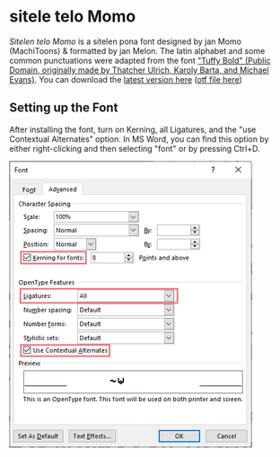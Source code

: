 # sitele telo Momo
_Sitelen telo Momo_ is a sitelen pona font designed by jan Momo (MachiToons) &amp; formatted by jan Melon. The latin alphabet and some common punctuations were adapted from the font ["Tuffy Bold" (Public Domain, originally made by Thatcher Ulrich, Karoly Barta, and Michael Evans)](http://www.publicdomainfiles.com/show_file.php?id=13486239291657). You can download the [latest version here](https://github.com/janMelon/sitelen-pona-Momo/blob/main/font-files/sitelen-pona-Momo-1.03.ttf) ([otf file here](https://github.com/janMelon/sitelen-pona-Momo/blob/main/font-files/sitelen-pona-Momo-1.03.otf))

## Setting up the Font
After installing the font, turn on Kerning, all Ligatures, and the "use Contextual Alternates" option. In MS Word, you can find this option by either right-clicking and then selecting "font" or by pressing Ctrl+D. 

![font set up](https://github.com/janMelon/linjawawa/blob/main/misc/initial-settings.png)
